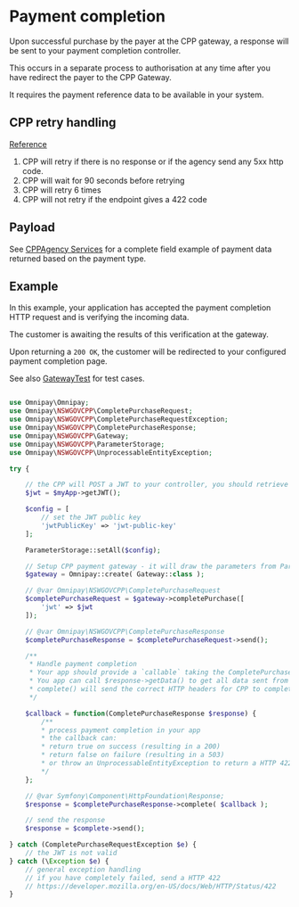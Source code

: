 # Payment completion

Upon successful purchase by the payer at the CPP gateway, a response will be sent to your payment completion controller.

This occurs in a separate process to authorisation at any time after you have redirect the payer to the CPP Gateway.

It requires the payment reference data to be available in your system.

## CPP retry handling

[Reference](https://cpp-info-hub.service.nsw.gov.au/getstarted/#retry-mechanisms)

1. CPP will retry if there is no response or if the agency send any 5xx http code.
1. CPP will wait for 90 seconds before retrying
1. CPP will retry 6 times
1. CPP will not retry if the endpoint gives a 422 code

## Payload
See [CPPAgency Services](https://documenter.getpostman.com/view/7222098/SzfCSkTn?version=latest#b1fe8def-5844-4bc4-8699-16e021ae805e) for a complete field example of payment data returned based on the payment type.

## Example

In this example, your application has accepted the payment completion HTTP request and is verifying the incoming data.

The customer is awaiting the results of this verification at the gateway.

Upon returning a `200 OK`, the customer will be redirected to your configured payment completion page.

See also [GatewayTest](../../tests/GatewayTest.php) for test cases.

```php

use Omnipay\Omnipay;
use Omnipay\NSWGOVCPP\CompletePurchaseRequest;
use Omnipay\NSWGOVCPP\CompletePurchaseRequestException;
use Omnipay\NSWGOVCPP\CompletePurchaseResponse;
use Omnipay\NSWGOVCPP\Gateway;
use Omnipay\NSWGOVCPP\ParameterStorage;
use Omnipay\NSWGOVCPP\UnprocessableEntityException;

try {

    // the CPP will POST a JWT to your controller, you should retrieve it
    $jwt = $myApp->getJWT();

    $config = [
        // set the JWT public key
        'jwtPublicKey' => 'jwt-public-key'
    ];

    ParameterStorage::setAll($config);

    // Setup CPP payment gateway - it will draw the parameters from ParameterStorage automatically// @var //// // //////////////// @var Omnipay\NSWGOVCPP\Gateway
    $gateway = Omnipay::create( Gateway::class );

    // @var Omnipay\NSWGOVCPP\CompletePurchaseRequest
    $completePurchaseRequest = $gateway->completePurchase([
        'jwt' => $jwt
    ]);

    // @var Omnipay\NSWGOVCPP\CompletePurchaseResponse
    $completePurchaseResponse = $completePurchaseRequest->send();

    /**
     * Handle payment completion
     * Your app should provide a `callable` taking the CompletePurchaseResponse instance as the parameter
     * You app can call $response->getData() to get all data sent from CPP
     * complete() will send the correct HTTP headers for CPP to complete/fail payment and redirect your site
     */

    $callback = function(CompletePurchaseResponse $response) {
        /**
        * process payment completion in your app
        * the callback can:
        * return true on success (resulting in a 200)
        * return false on failure (resulting in a 503)
        * or throw an UnprocessableEntityException to return a HTTP 422 to the CPP
        */
    };

    // @var Symfony\Component\HttpFoundation\Response;
    $response = $completePurchaseResponse->complete( $callback );

    // send the response
    $response = $complete->send();

} catch (CompletePurchaseRequestException $e) {
    // the JWT is not valid
} catch (\Exception $e) {
    // general exception handling
    // if you have completely failed, send a HTTP 422
    // https://developer.mozilla.org/en-US/docs/Web/HTTP/Status/422
}
```
